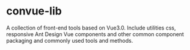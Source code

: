 # convue-lib

A collection of front-end tools based on Vue3.0. Include utilities css, responsive Ant Design Vue components and other common component packaging and commonly used tools and methods.
